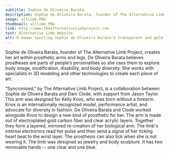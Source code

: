 ```yaml
---
subtitle: Sophie de Oliveira Barata
description: Sophie de Oliveira Barata, founder of The Alternative Limb Project, creates her art within prosthetic arms and legs. This arm was designed for model Kelly Knox who was born without a forearm.
image: altlimb.PNG
thumbnail: altlimb.PNG
link: http://www.thealternativelimbproject.com
text: Alternative Limb Website
alt: A woman sporting Sophie de Oliveira Barata's transparent and gold Alternative Limb
---
```

Sophie de Oliveira Barata, founder of The
Alternative Limb Project, creates her
art within prosthetic arms and legs.
De Oliveira Barata believes
prostheses are parts of people’s
personalities so she uses them to
explore body image, modification,
disability, and body diversity. She
works with specialists in 3D modeling
and other technologies to create each
piece of art.

"Syncronised," by The Alternative Limb Project, is a collaboration between Sophie de Oliveira Barata and Dani Clode, with support from Jason Taylor.  This arm was designed for Kelly Knox, who was born without a forearm. Knox is an internationally recognized model, performance artist, and advocate for diversity in fashion.  De Oliveira Barata and Clode worked alongside Knox to design a new kind of prosthetic for her.  The arm is made out of electroplated gold carbon fiber and clear acrylic layers.  Together they form a layered, mirrored re-creation of her biological arm.  The limb's internal electronics read her pulse and then send a signal of her ticking heart beat to the wrist layer.  The prosthesis can also tick when she is not wearing it.  The limb was designed as jewelry and body sculpture.  It has two removable hands -- one clear and one blue. 
